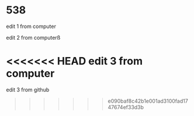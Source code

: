 # 538


edit 1 from computer

edit 2 from computerß

<<<<<<< HEAD
edit 3 from computer
=======
edit 3 from github
>>>>>>> e090baf8c42b1e001ad3100fad1747674ef33d3b

